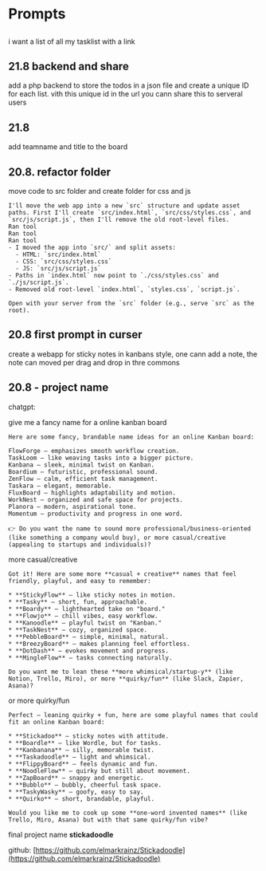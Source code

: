 # Prompts

##

i want a list of all my tasklist with a link


## 21.8 backend and share

add a php backend to store the todos in a json file and create a unique ID for each list. vith this unique id in the url you cann share this to serveral users

## 21.8 

add  teamname and title to the board

## 20.8. refactor folder

move code to src folder and create folder for css and js

	I'll move the web app into a new `src` structure and update asset paths. First I'll create `src/index.html`, `src/css/styles.css`, and `src/js/script.js`, then I'll remove the old root-level files.
	Ran tool
	Ran tool
	Ran tool
	- I moved the app into `src/` and split assets:
	  - HTML: `src/index.html`
	  - CSS: `src/css/styles.css`
	  - JS: `src/js/script.js`
	- Paths in `index.html` now point to `./css/styles.css` and `./js/script.js`.
	- Removed old root-level `index.html`, `styles.css`, `script.js`.
	
	Open with your server from the `src` folder (e.g., serve `src` as the root).


## 20.8 first prompt in curser

create a webapp for sticky notes in kanbans style, one cann add a note, the note can moved per drag and drop in thre commons


## 20.8 - project name

chatgpt:

give me a fancy name for a online kanban board

    Here are some fancy, brandable name ideas for an online Kanban board:

	FlowForge – emphasizes smooth workflow creation.
	TaskLoom – like weaving tasks into a bigger picture.
	Kanbana – sleek, minimal twist on Kanban.
	Boardium – futuristic, professional sound.
	ZenFlow – calm, efficient task management.
	Taskara – elegant, memorable.
	FluxBoard – highlights adaptability and motion.
	WorkNest – organized and safe space for projects.
	Planora – modern, aspirational tone.
	Momentum – productivity and progress in one word.
	
	👉 Do you want the name to sound more professional/business-oriented (like something a company would buy), or more casual/creative (appealing to startups and individuals)?
	
more casual/creative

	Got it! Here are some more **casual + creative** names that feel friendly, playful, and easy to remember:
	
	* **StickyFlow** – like sticky notes in motion.
	* **Tasky** – short, fun, approachable.
	* **Boardy** – lighthearted take on "board."
	* **Flowjo** – chill vibes, easy workflow.
	* **Kanoodle** – playful twist on "Kanban."
	* **TaskNest** – cozy, organized space.
	* **PebbleBoard** – simple, minimal, natural.
	* **BreezyBoard** – makes planning feel effortless.
	* **DotDash** – evokes movement and progress.
	* **MingleFlow** – tasks connecting naturally.
	
	Do you want me to lean these **more whimsical/startup-y** (like Notion, Trello, Miro), or more **quirky/fun** (like Slack, Zapier, Asana)?
		
or more quirky/fun

	Perfect — leaning quirky + fun, here are some playful names that could fit an online Kanban board:
	
	* **Stickadoo** – sticky notes with attitude.
	* **Boardle** – like Wordle, but for tasks.
	* **Kanbanana** – silly, memorable twist.
	* **Taskadoodle** – light and whimsical.
	* **FlippyBoard** – feels dynamic and fun.
	* **NoodleFlow** – quirky but still about movement.
	* **ZapBoard** – snappy and energetic.
	* **Bubblo** – bubbly, cheerful task space.
	* **TaskyWasky** – goofy, easy to say.
	* **Quirko** – short, brandable, playful.
	
	Would you like me to cook up some **one-word invented names** (like Trello, Miro, Asana) but with that same quirky/fun vibe?


final project name **stickadoodle**

github: [https://github.com/elmarkrainz/Stickadoodle](https://github.com/elmarkrainz/Stickadoodle)